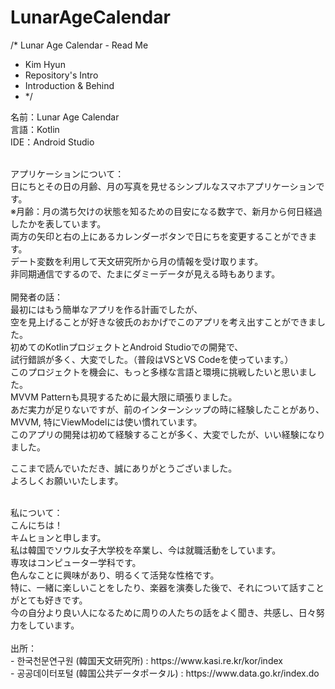 # LunarAgeCalendar

/* Lunar Age Calendar - Read Me
* Kim Hyun
* Repository's Intro
* Introduction & Behind
* */

名前：Lunar Age Calendar<br>
言語：Kotlin<br>
IDE：Android Studio <br>

<br>
アプリケーションについて：<br>
日にちとその日の月齢、月の写真を見せるシンプルなスマホアプリケーションです。<br>
※月齢：月の満ち欠けの状態を知るための目安になる数字で、新月から何日経過したかを表しています。<br>
両方の矢印と右の上にあるカレンダーボタンで日にちを変更することができます。<br>
デート変数を利用して天文研究所から月の情報を受け取ります。<br>
非同期通信でするので、たまにダミーデータが見える時もあります。<br>

<br>
開発者の話：<br>
最初にはもう簡単なアプリを作る計画でしたが、<br>
空を見上げることが好きな彼氏のおかげでこのアプリを考え出すことができました。<br>
初めてのKotlinプロジェクトとAndroid Studioでの開発で、<br>
試行錯誤が多く、大変でした。（普段はVSとVS Codeを使っています。）<br>
このプロジェクトを機会に、もっと多様な言語と環境に挑戦したいと思いました。<br>
MVVM Patternも具現するために最大限に頑張りました。<br>
あだ実力が足りないですが、前のインターンシップの時に経験したことがあり、<br>
MVVM, 特にViewModelには使い慣れています。<br>
このアプリの開発は初めて経験することが多く、大変でしたが、いい経験になりました。<br>

ここまで読んでいただき、誠にありがとうございました。<br>
よろしくお願いいたします。<br>

<br>
私について：<br>
こんにちは！<br>
キムヒョンと申します。<br>
私は韓国でソウル女子大学校を卒業し、今は就職活動をしています。<br>
専攻はコンピューター学科です。<br>
色んなことに興味があり、明るくて活発な性格です。<br>
特に、一緒に楽しいことをしたり、楽器を演奏した後で、それについて話すことがとても好きです。<br>
今の自分より良い人になるために周りの人たちの話をよく聞き、共感し、日々努力をしています。<br>

<br>
出所：<br>
- 한국천문연구원 (韓国天文研究所) : https://www.kasi.re.kr/kor/index <br>
- 공공데이터포털 (韓国公共データポータル) : https://www.data.go.kr/index.do<br>

